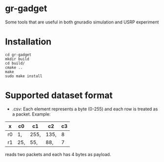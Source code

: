 # gr-gadget

Some tools that are useful in both gnuradio simulation and USRP experiment

# Installation

```
cd gr-gadget
mkdir build
cd build/
cmake ..
make
sudo make install
```

# Supported dataset format

 - .csv: Each element represents a byte (0-255) and each row is treated as a packet. Example:
 
 x | c0 | c1 | c2 | c3
---- | ---- | ---- | ---- | ----
r0 | 1, | 255, | 135, | 8
r1 | 25, | 55, | 88, | 7
 
 reads two packets and each has 4 bytes as payload.
